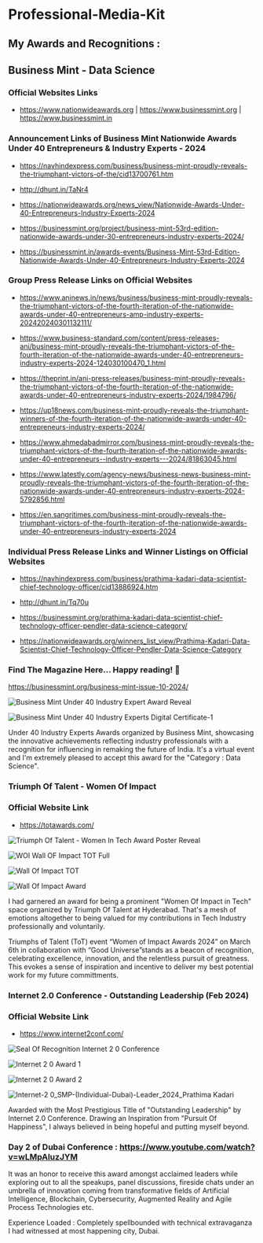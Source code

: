 # Professional-Media-Kit

## My Awards and Recognitions :

## Business Mint - Data Science 

### Official Websites Links 

- https://www.nationwideawards.org | https://www.businessmint.org | https://www.businessmint.in

### Announcement Links of Business Mint Nationwide Awards Under 40 Entrepreneurs & Industry Experts - 2024 

- https://navhindexpress.com/business/business-mint-proudly-reveals-the-triumphant-victors-of-the/cid13700761.htm

- http://dhunt.in/TaNr4

- https://nationwideawards.org/news_view/Nationwide-Awards-Under-40-Entrepreneurs-Industry-Experts-2024

- https://businessmint.org/project/business-mint-53rd-edition-nationwide-awards-under-30-entrepreneurs-industry-experts-2024/

- https://businessmint.in/awards-events/Business-Mint-53rd-Edition-Nationwide-Awards-Under-40-Entrepreneurs-Industry-Experts-2024

###  Group Press Release Links on Official Websites 

- https://www.aninews.in/news/business/business-mint-proudly-reveals-the-triumphant-victors-of-the-fourth-iteration-of-the-nationwide-awards-under-40-entrepreneurs-amp-industry-experts-202420240301132111/

- https://www.business-standard.com/content/press-releases-ani/business-mint-proudly-reveals-the-triumphant-victors-of-the-fourth-iteration-of-the-nationwide-awards-under-40-entrepreneurs-industry-experts-2024-124030100470_1.html

- https://theprint.in/ani-press-releases/business-mint-proudly-reveals-the-triumphant-victors-of-the-fourth-iteration-of-the-nationwide-awards-under-40-entrepreneurs-industry-experts-2024/1984796/

- https://up18news.com/business-mint-proudly-reveals-the-triumphant-winners-of-the-fourth-iteration-of-the-nationwide-awards-under-40-entrepreneurs-industry-experts-2024/

- https://www.ahmedabadmirror.com/business-mint-proudly-reveals-the-triumphant-victors-of-the-fourth-iteration-of-the-nationwide-awards-under-40-entrepreneurs--industry-experts---2024/81863045.html

- https://www.latestly.com/agency-news/business-news-business-mint-proudly-reveals-the-triumphant-victors-of-the-fourth-iteration-of-the-nationwide-awards-under-40-entrepreneurs-industry-experts-2024-5792856.html

- https://en.sangritimes.com/business-mint-proudly-reveals-the-triumphant-victors-of-the-fourth-iteration-of-the-nationwide-awards-under-40-entrepreneurs-industry-experts-2024
  
### Individual Press Release Links and Winner Listings on Official Websites

- https://navhindexpress.com/business/prathima-kadari-data-scientist-chief-technology-officer/cid13886924.htm	

- http://dhunt.in/Tq70u	

- https://businessmint.org/prathima-kadari-data-scientist-chief-technology-officer-pendler-data-science-category/	

- https://nationwideawards.org/winners_list_view/Prathima-Kadari-Data-Scientist-Chief-Technology-Officer-Pendler-Data-Science-Category

### Find The Magazine Here... Happy reading! 📖

https://businessmint.org/business-mint-issue-10-2024/

![Business Mint Under 40 Industry Expert Award Reveal](https://github.com/prathimacode-hub/Professional-Media-Kit/assets/74645302/a87bb506-7cde-4a33-90c6-630eec0c5684)

![Business Mint Under 40 Industry Experts Digital Certificate-1](https://github.com/prathimacode-hub/Professional-Media-Kit/assets/74645302/c5ffdf55-80f5-47f7-96d4-4e1482795bf1)

Under 40 Industry Experts Awards organized by Business Mint, showcasing the innovative achievements reflecting industry professionals with a recognition for influencing in remaking the future of India. It's a virtual event and I'm extremely pleased to accept this award for the "Category : Data Science".


### Triumph Of Talent - Women Of Impact

### Official Website Link

- https://totawards.com/
  
![Triumph Of Talent - Women In Tech Award Poster Reveal](https://github.com/prathimacode-hub/Professional-Media-Kit/assets/74645302/7e788a9f-740b-43ce-9fb4-e2ce35360646)

![WOI Wall OF Impact TOT Full](https://github.com/prathimacode-hub/Professional-Media-Kit/assets/74645302/25ea6bb3-c4e0-4e04-a6ee-0974d69281aa)

![Wall Of Impact TOT](https://github.com/prathimacode-hub/Professional-Media-Kit/assets/74645302/715d4e95-f61f-42c8-9007-858ab134b9e2)

![Wall Of Impact Award](https://github.com/prathimacode-hub/Professional-Media-Kit/assets/74645302/4e67c280-ce26-4d35-a413-d4ceeeebacf2)

I had garnered an award for being a prominent "Women Of Impact in Tech" space organized by Triumph Of Talent at Hyderabad. That's a mesh of emotions altogether to being valued for my contributions in Tech Industry professionally and voluntarily.

Triumphs of Talent (ToT) event “Women of Impact Awards 2024” on March 6th in collaboration with “Good Universe”stands as a beacon of recognition, celebrating excellence, innovation, and the relentless pursuit of greatness. This evokes a sense of inspiration and incentive to deliver my best potential work for my future committments.


### Internet 2.0 Conference - Outstanding Leadership (Feb 2024)

### Official Website Link

- https://www.internet2conf.com/

![Seal Of Recognition Internet 2 0 Conference](https://github.com/prathimacode-hub/Professional-Media-Kit/assets/74645302/d5028a21-b4d7-40b9-af44-6791daef6a94)

![Internet 2 0 Award 1](https://github.com/prathimacode-hub/Professional-Media-Kit/assets/74645302/71aa7747-b286-4ca3-8b94-1a28f7d74d70)

![Internet 2 0 Award 2](https://github.com/prathimacode-hub/Professional-Media-Kit/assets/74645302/02d3b352-db70-4e71-a180-2be5e4f2e1b1)

![Internet-2 0_SMP-(Individual-Dubai)-Leader_2024_Prathima Kadari](https://github.com/prathimacode-hub/Professional-Media-Kit/assets/74645302/59b0fc2e-8391-40e2-9561-bca401f3c766)

Awarded with the Most Prestigious Title of "Outstanding Leadership" by Internet 2.0 Conference. Drawing an Inspiration from "Pursuit Of Happiness", I always believed in being hopeful and putting myself beyond.

### Day 2 of Dubai Conference : https://www.youtube.com/watch?v=wLMpAluzJYM

It was an honor to receive this award amongst acclaimed leaders while exploring out to all the speakups, panel discussions, fireside chats under an umbrella of innovation coming from transformative fields of Artificial Intelligence, Blockchain, Cybersecurity, Augmented Reality and Agile Process Technologies etc.

Experience Loaded : Completely spellbounded with technical extravaganza I had witnessed at most happening city, Dubai.
